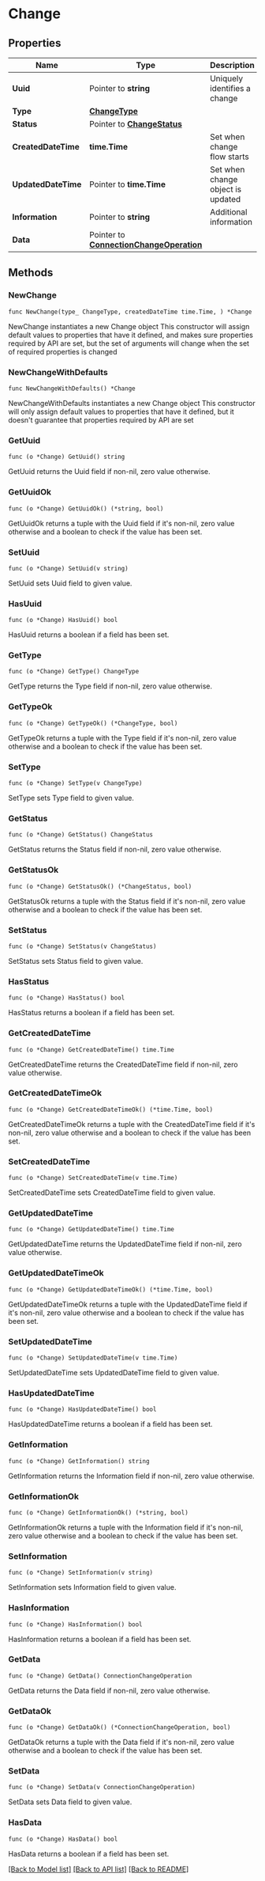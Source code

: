 # Change

## Properties

Name | Type | Description | Notes
------------ | ------------- | ------------- | -------------
**Uuid** | Pointer to **string** | Uniquely identifies a change | [optional] 
**Type** | [**ChangeType**](ChangeType.md) |  | 
**Status** | Pointer to [**ChangeStatus**](ChangeStatus.md) |  | [optional] 
**CreatedDateTime** | **time.Time** | Set when change flow starts | 
**UpdatedDateTime** | Pointer to **time.Time** | Set when change object is updated | [optional] 
**Information** | Pointer to **string** | Additional information | [optional] 
**Data** | Pointer to [**ConnectionChangeOperation**](ConnectionChangeOperation.md) |  | [optional] 

## Methods

### NewChange

`func NewChange(type_ ChangeType, createdDateTime time.Time, ) *Change`

NewChange instantiates a new Change object
This constructor will assign default values to properties that have it defined,
and makes sure properties required by API are set, but the set of arguments
will change when the set of required properties is changed

### NewChangeWithDefaults

`func NewChangeWithDefaults() *Change`

NewChangeWithDefaults instantiates a new Change object
This constructor will only assign default values to properties that have it defined,
but it doesn't guarantee that properties required by API are set

### GetUuid

`func (o *Change) GetUuid() string`

GetUuid returns the Uuid field if non-nil, zero value otherwise.

### GetUuidOk

`func (o *Change) GetUuidOk() (*string, bool)`

GetUuidOk returns a tuple with the Uuid field if it's non-nil, zero value otherwise
and a boolean to check if the value has been set.

### SetUuid

`func (o *Change) SetUuid(v string)`

SetUuid sets Uuid field to given value.

### HasUuid

`func (o *Change) HasUuid() bool`

HasUuid returns a boolean if a field has been set.

### GetType

`func (o *Change) GetType() ChangeType`

GetType returns the Type field if non-nil, zero value otherwise.

### GetTypeOk

`func (o *Change) GetTypeOk() (*ChangeType, bool)`

GetTypeOk returns a tuple with the Type field if it's non-nil, zero value otherwise
and a boolean to check if the value has been set.

### SetType

`func (o *Change) SetType(v ChangeType)`

SetType sets Type field to given value.


### GetStatus

`func (o *Change) GetStatus() ChangeStatus`

GetStatus returns the Status field if non-nil, zero value otherwise.

### GetStatusOk

`func (o *Change) GetStatusOk() (*ChangeStatus, bool)`

GetStatusOk returns a tuple with the Status field if it's non-nil, zero value otherwise
and a boolean to check if the value has been set.

### SetStatus

`func (o *Change) SetStatus(v ChangeStatus)`

SetStatus sets Status field to given value.

### HasStatus

`func (o *Change) HasStatus() bool`

HasStatus returns a boolean if a field has been set.

### GetCreatedDateTime

`func (o *Change) GetCreatedDateTime() time.Time`

GetCreatedDateTime returns the CreatedDateTime field if non-nil, zero value otherwise.

### GetCreatedDateTimeOk

`func (o *Change) GetCreatedDateTimeOk() (*time.Time, bool)`

GetCreatedDateTimeOk returns a tuple with the CreatedDateTime field if it's non-nil, zero value otherwise
and a boolean to check if the value has been set.

### SetCreatedDateTime

`func (o *Change) SetCreatedDateTime(v time.Time)`

SetCreatedDateTime sets CreatedDateTime field to given value.


### GetUpdatedDateTime

`func (o *Change) GetUpdatedDateTime() time.Time`

GetUpdatedDateTime returns the UpdatedDateTime field if non-nil, zero value otherwise.

### GetUpdatedDateTimeOk

`func (o *Change) GetUpdatedDateTimeOk() (*time.Time, bool)`

GetUpdatedDateTimeOk returns a tuple with the UpdatedDateTime field if it's non-nil, zero value otherwise
and a boolean to check if the value has been set.

### SetUpdatedDateTime

`func (o *Change) SetUpdatedDateTime(v time.Time)`

SetUpdatedDateTime sets UpdatedDateTime field to given value.

### HasUpdatedDateTime

`func (o *Change) HasUpdatedDateTime() bool`

HasUpdatedDateTime returns a boolean if a field has been set.

### GetInformation

`func (o *Change) GetInformation() string`

GetInformation returns the Information field if non-nil, zero value otherwise.

### GetInformationOk

`func (o *Change) GetInformationOk() (*string, bool)`

GetInformationOk returns a tuple with the Information field if it's non-nil, zero value otherwise
and a boolean to check if the value has been set.

### SetInformation

`func (o *Change) SetInformation(v string)`

SetInformation sets Information field to given value.

### HasInformation

`func (o *Change) HasInformation() bool`

HasInformation returns a boolean if a field has been set.

### GetData

`func (o *Change) GetData() ConnectionChangeOperation`

GetData returns the Data field if non-nil, zero value otherwise.

### GetDataOk

`func (o *Change) GetDataOk() (*ConnectionChangeOperation, bool)`

GetDataOk returns a tuple with the Data field if it's non-nil, zero value otherwise
and a boolean to check if the value has been set.

### SetData

`func (o *Change) SetData(v ConnectionChangeOperation)`

SetData sets Data field to given value.

### HasData

`func (o *Change) HasData() bool`

HasData returns a boolean if a field has been set.


[[Back to Model list]](../README.md#documentation-for-models) [[Back to API list]](../README.md#documentation-for-api-endpoints) [[Back to README]](../README.md)


